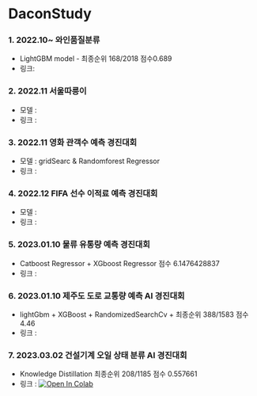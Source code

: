 # DaconStudy

### 1. 2022.10~ 와인품질분류 
- LightGBM model - 최종순위 168/2018 점수0.689
- 링크: 

 

### 2. 2022.11 서울따릉이
- 모델 :
- 링크 :

### 3. 2022.11 영화 관객수 예측 경진대회 
- 모델 : gridSearc & Randomforest Regressor
- 링크 : 

### 4. 2022.12 FIFA 선수 이적료 예측 경진대회
- 모델 :
- 링크 : 

### 5. 2023.01.10 물류 유통량 예측 경진대회 
- Catboost Regressor + XGboost Regressor 점수 6.1476428837
- 링크 : 

### 6. 2023.01.10 제주도 도로 교통량 예측 AI 경진대회 
- lightGbm + XGBoost + RandomizedSearchCv +  최종순위 388/1583 점수 4.46
- 링크 : 


### 7. 2023.03.02 건설기계 오일 상태 분류 AI 경진대회
- Knowledge Distillation 최종순위 208/1185 점수 0.557661 
- 링크 : <a target="_blank" href="https://colab.research.google.com/github/https://colab.research.google.com/github/dyjs-js/DaconStudy/blob/main/dacon/ConstuctionMachine/ConstuctionMachineOil.ipynb">
  <img src="https://colab.research.google.com/assets/colab-badge.svg" alt="Open In Colab"/>
</a>
